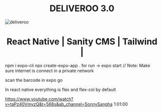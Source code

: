 <h1 align="center"> DELIVEROO 3.0  </h1>

![deliveroo](https://user-images.githubusercontent.com/23634935/178509000-1bf98e80-59bf-43ae-978f-0faabc511923.PNG)

<h1 align="center"> React Native | Sanity CMS | Tailwind | </h1>

npm i expo-cli
npx create-expo-app .
for run -> expo start  // Note: Make sure internet is connect in a private network

scan the barcode in expo go

In react native everything is flex and flex-col by default


https://www.youtube.com/watch?v=taPz40VmyzQ&t=568s&ab_channel=SonnySangha 1:01:00

